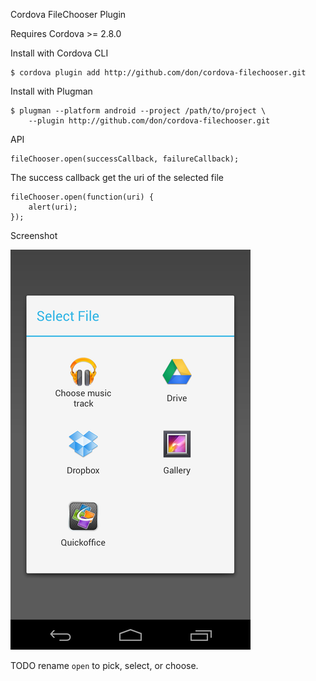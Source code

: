 Cordova FileChooser Plugin

Requires Cordova >= 2.8.0

Install with Cordova CLI
	
	$ cordova plugin add http://github.com/don/cordova-filechooser.git

Install with Plugman 

	$ plugman --platform android --project /path/to/project \ 
		--plugin http://github.com/don/cordova-filechooser.git

API

	fileChooser.open(successCallback, failureCallback);

The success callback get the uri of the selected file

	fileChooser.open(function(uri) {
		alert(uri);
	});
	
Screenshot

![Screenshot](filechooser.png "Screenshot")

TODO rename `open` to pick, select, or choose.
